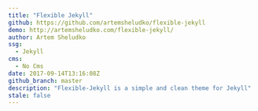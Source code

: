```yaml
---
title: "Flexible Jekyll"
github: https://github.com/artemsheludko/flexible-jekyll
demo: http://artemsheludko.com/flexible-jekyll/
author: Artem Sheludko
ssg:
  - Jekyll
cms:
  - No Cms
date: 2017-09-14T13:16:08Z
github_branch: master
description: "Flexible-Jekyll is a simple and clean theme for Jekyll"
stale: false
---
```

